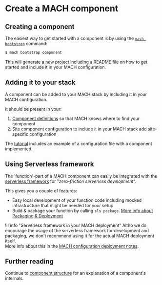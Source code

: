 # Create a MACH component

## Creating a component

The easiest way to get started with a component is by using the [`mach bootstrap`](../reference/cli.md#bootstrap) command:

```bash
$ mach bootstrap component
```

This will generate a new project including a README file on how to get started and include it in your MACH configuration.

## Adding it to your stack

A component can be added to your MACH stack by including it in your MACH configuration.

It should be present in your:

1. [Component definitions](../reference/syntax/components.md) so that MACH knows where to find your component
2. [Site component configuration](../reference/syntax/sites.md#components) to include it in your MACH stack add site-specific configuration

The [tutorial](../tutorial/aws/step-6-create-mach-stack.md) includes an example of a configuration file with a component implemented.

## Using Serverless framework

The 'function'-part of a MACH component can easily be integrated with the [serverless framework](https://www.serverless.com) for "*zero-friction serverless development*".

This gives you a couple of features:

- Easy local development of your function code including mocked infrastructure that might be needed for your setup
- Build & package your function by calling `sls package`. [More info about Packaging & Deployment](../topics/deployment/components.md##using-serverless)

!!! info "Serverless framework in your MACH deployment"
    Altho we do encourage the usage of the serverless framework for development and packaging, we don't recommend using it for the actual MACH deployment itself.<br>
    More info about this in the [MACH configuration deployment notes](../topics/deployment/config/components.md#serverless-framework).

## Further reading

Continue to [component structure](../reference/components/structure.md) for an explanation of a component's internals.
